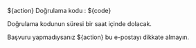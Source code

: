 ${action} Doğrulama kodu : ${code}

Doğrulama kodunun süresi bir saat içinde dolacak.

Başvuru yapmadıysanız ${action} bu e-postayı dikkate almayın.
